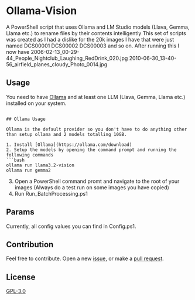 # Ollama-Vision

A PowerShell script that uses Ollama and LM Studio models (Llava, Gemma, Llama etc.) to rename files by their contents intelligently
This set of scripts was created as I had a dislike for the 20k images I have that were just named DCS00001 DCS00002 DCS00003 and so on. After running this I now have 2006-02-13_00-29-44_People_Nightclub_Laughing_RedDrink_020.jpg 2010-06-30_13-40-56_airfield_planes_cloudy_Photo_0014.jpg

## Usage

You need to have [Ollama](https://ollama.com/download) and at least one LLM (Llava, Gemma, Llama etc.) installed on your system.


```

## Ollama Usage

Ollama is the default provider so you don't have to do anything other than setup ollama and 2 models totalling 10GB.

1. Install [Ollama](https://ollama.com/download)
2. Setup the models by opening the command prompt and running the following commands 
```bash
ollama run llama3.2-vision
ollama run gemma2
```
3. Open a PowerShell command promt and navigate to the root of your images (Always do a test run on some images you have copied)
4. Run Run_BatchProcessing.ps1


## Params

Currently, all config values you can find in Config.ps1. 




## Contribution

Feel free to contribute. Open a new [issue](https://github.com/ArMaTeC/Ollama-Vision/issues), or make a [pull request](https://github.com/ArMaTeC/Ollama-Vision/pulls).

## License

[GPL-3.0](https://github.com/ArMaTeC/Ollama-Vision/blob/main/license)
